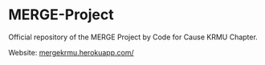 # MERGE-Project
Official repository of the MERGE Project by Code for Cause KRMU Chapter.

Website: <a href="https://mergekrmu.herokuapp.com/" target="_blank">mergekrmu.herokuapp.com/</a>

